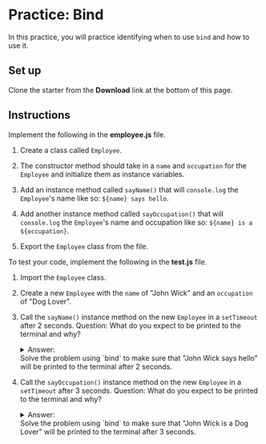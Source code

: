 # Practice: Bind

In this practice, you will practice identifying when to use `bind` and how to
use it.

## Set up

Clone the starter from the **Download** link at the bottom of this page.

## Instructions

Implement the following in the __employee.js__ file.

1. Create a class called `Employee`.

2. The constructor method should take in a `name` and `occupation` for the
   `Employee` and initialize them as instance variables.

3. Add an instance method called `sayName()` that will `console.log` the
   `Employee`'s name like so: `${name} says hello`.

4. Add another instance method called `sayOccupation()` that will `console.log`
   the `Employee`'s name and occupation like so: `${name} is a ${occupation}`.

5. Export the `Employee` class from the file.

To test your code, implement the following in the __test.js__ file.

1. Import the `Employee` class.

2. Create a new `Employee` with the `name` of "John Wick" and an `occupation` of
   "Dog Lover".

3. Call the `sayName()` instance method on the new `Employee` in a `setTimeout`
   after 2 seconds. Question: What do you expect to be printed to the terminal
   and why?
   <details><summary>Answer: </summary>"undefined says hello" will be printed
   to the terminal because the `sayName()` instance method on the new `Employee`
   was invoked function-style by the `setTimeout` after 2 seconds.</details>
   Solve the problem using `bind` to make sure that "John Wick says hello" will
   be printed to the terminal after 2 seconds.

3. Call the `sayOccupation()` instance method on the new `Employee` in a
   `setTimeout` after 3 seconds. Question: What do you expect to be printed to
   the terminal and why?
   <details><summary>Answer: </summary>"undefined is a undefined" will be printed
   to the terminal because the `sayOccupation()` instance method on the new
   `Employee` was invoked function-style by the `setTimeout` after 3
   seconds.</details>
   Solve the problem using `bind` to make sure that "John Wick is a Dog Lover"
   will be printed to the terminal after 3 seconds.